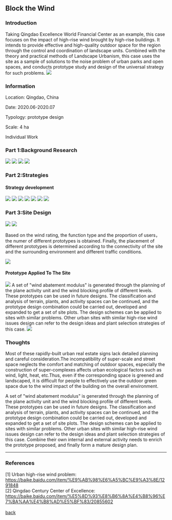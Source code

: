 ## Block the Wind

### Introduction

Taking Qingdao Excellence World Financial Center as an example, this case focuses on the impact of high-rise wind brought by high-rise buildings. It intends to provide effective and high-quality outdoor space for the region through the control and coordination of landscape units. Combined with the theory and practical methods of Landscape Urbanism, this case uses the site as a sample of solutions to the noise problem of urban parks and open spaces, and conducts prototype study and design of the universal strategy for such problems. 
<img src="images/wind/142.jpg?raw=false"/>

### Information

Location: Qingdao, China

Date: 2020.06-2020.07

Typology: prototype design

Scale: 4 ha

Individual Work


### Part 1:Background Research

<img src="images/wind/143.jpg?raw=false"/>
<img src="images/food/1.png.jpg?raw=true"/>
<img src="images/wind/144.jpg?raw=false"/>
<img src="images/food/1.png.jpg?raw=true"/>

### Part 2:Strategies
####  Strategy development
<img src="images/wind/145.jpg?raw=false"/>
<img src="images/food/1.png.jpg?raw=true"/>

<img src="images/wind/146.jpg?raw=false"/>
<img src="images/food/1.png.jpg?raw=true"/>


<img src="images/wind/147.jpg?raw=false"/>
<img src="images/food/1.png.jpg?raw=true"/>
<img src="images/food/1.png.jpg?raw=true"/>

### Part 3:Site Design
<img src="images/wind/151.jpg?raw=false"/>

<img src="images/wind/150.jpg?raw=false"/>

Based on the wind rating, the function type and the proportion of users，the numer of different prototypes is obtained. Finally, the placement of different prototypes is determined according to the connectivity of the site and the surrounding environment and different traffic conditions.

<img src="images/food/1.png.jpg?raw=true"/>

####   Prototype Applied To The Site

<img src="images/wind/148.jpg?raw=false"/>
A set of "wind abatement modulus" is generated through the planning of the plane activity unit and the wind blocking profile of different levels. These prototypes can be used in future designs. The classification and analysis of terrain, plants, and activity spaces can be continued, and the prototype design combination could be carried out, developed and expanded to get a set of site plots. The design schemes can be applied to sites with similar problems. Other urban sites with similar high-rise wind issues design can refer to the design ideas and plant selection strategies of this case. 

<img src="images/food/1.png.jpg?raw=true"/>


### Thoughts

Most of these rapidly-built urban real estate signs lack detailed planning and careful consideration.The incompatibility of super-scale and street space neglects the comfort and matching of outdoor spaces, especially the construction of super-complexes affects urban ecological factors such as wind, light, heat, etc.Thus, even if the corresponding space is greened and landscaped, it is difficult for people to effectively use the outdoor green space due to the wind impact of the building on the overall environment.

A set of "wind abatement modulus" is generated through the planning of
the plane activity unit and the wind blocking profile of different levels. These prototypes can be used in future designs. The classification and analysis of terrain, plants, and activity spaces can be continued, and the prototype design combination could be carried out, developed and expanded to get a set of site plots. The design schemes can be applied to sites with similar problems. Other urban sites with similar high-rise wind issues design can refer to the design ideas and plant selection strategies of this case. Combine their own internal and external activity needs to enrich the prototype proposed, and finally form a mature design plan.


___

### References

[1] Urban high-rise wind problem: https://baike.baidu.com/item/%E9%AB%98%E6%A5%BC%E9%A3%8E/1291848
<br>[2] Qingdao Century Center of Excellence: https://baike.baidu.com/item/%E5%8D%93%E8%B6%8A%E4%B8%96%E7%BA%AA%E4%B8%AD%E5%BF%83/20855602
<br>
<br>[back](https://xingezhang.netlify.app/)

